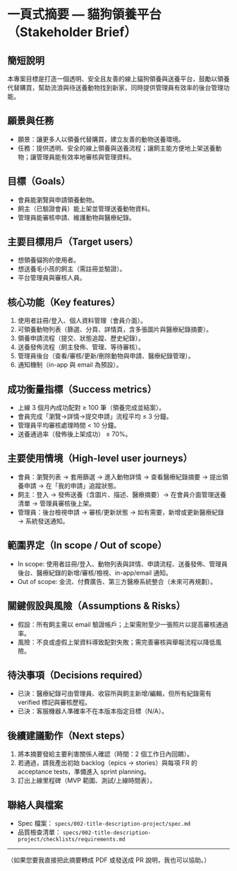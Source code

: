 # 一頁式摘要 — 貓狗領養平台（Stakeholder Brief）

簡短說明
---
本專案目標是打造一個透明、安全且友善的線上貓狗領養與送養平台，鼓勵以領養代替購買，幫助流浪與待送養動物找到新家，同時提供管理員有效率的後台管理功能。

願景與任務
---
- 願景：讓更多人以領養代替購買，建立友善的動物送養環境。
- 任務：提供透明、安全的線上領養與送養流程；讓飼主能方便地上架送養動物；讓管理員能有效率地審核與管理資料。

目標（Goals）
---
- 會員能瀏覽與申請領養動物。
- 飼主（已驗證會員）能上架並管理送養動物資料。
- 管理員能審核申請、維護動物與醫療紀錄。

主要目標用戶（Target users）
---
- 想領養貓狗的使用者。
- 想送養毛小孩的飼主（需註冊並驗證）。
- 平台管理員與審核人員。

核心功能（Key features）
---
1. 使用者註冊/登入、個人資料管理（會員介面）。
2. 可領養動物列表（篩選、分頁、詳情頁，含多張圖片與醫療紀錄摘要）。
3. 領養申請流程（提交、狀態追蹤、歷史紀錄）。
4. 送養發佈流程（飼主發佈、管理、等待審核）。
5. 管理員後台（查看/審核/更新/刪除動物與申請、醫療紀錄管理）。
6. 通知機制（in-app 與 email 為預設）。

成功衡量指標（Success metrics）
---
- 上線 3 個月內成功配對 ≥ 100 筆（領養完成並結案）。
- 會員完成「瀏覽→詳情→提交申請」流程平均 ≤ 3 分鐘。
- 管理員平均審核處理時間 < 10 分鐘。
- 送養通過率（發佈後上架成功） ≥ 70%。

主要使用情境（High-level user journeys）
---
- 會員：瀏覽列表 → 套用篩選 → 進入動物詳情 → 查看醫療紀錄摘要 → 提出領養申請 → 在「我的申請」追蹤狀態。
- 飼主：登入 → 發佈送養（含圖片、描述、醫療摘要）→ 在會員介面管理送養清單 → 管理員審核後上架。
- 管理員：後台檢視申請 → 審核/更新狀態 → 如有需要，新增或更新醫療紀錄 → 系統發送通知。

範圍界定（In scope / Out of scope）
---
- In scope: 使用者註冊/登入、動物列表與詳情、申請流程、送養發佈、管理員後台、醫療紀錄的新增/審核/檢視、in-app/email 通知。
- Out of scope: 金流、付費廣告、第三方醫療系統整合（未來可再規劃）。

關鍵假設與風險（Assumptions & Risks）
---
- 假設：所有飼主需以 email 驗證帳戶；上架需附至少一張照片以提高審核通過率。
- 風險：不良或虛假上架資料導致配對失敗；需完善審核與舉報流程以降低風險。

待決事項（Decisions required）
---
- 已決：醫療紀錄可由管理員、收容所與飼主新增/編輯，但所有紀錄需有 verified 標記與審核歷程。
- 已決：客服機器人準確率不在本版本指定目標（N/A）。

後續建議動作（Next steps）
---
1. 將本摘要發給主要利害關係人確認（時間：2 個工作日內回饋）。
2. 若通過，請我產出初始 backlog（epics → stories）與每項 FR 的 acceptance tests，準備進入 sprint planning。
3. 訂出上線里程碑（MVP 範圍、測試/上線時間表）。

聯絡人與檔案
---
- Spec 檔案： `specs/002-title-description-project/spec.md`
- 品質檢查清單： `specs/002-title-description-project/checklists/requirements.md`

---

（如果您要我直接把此摘要轉成 PDF 或發送成 PR 說明，我也可以協助。）
